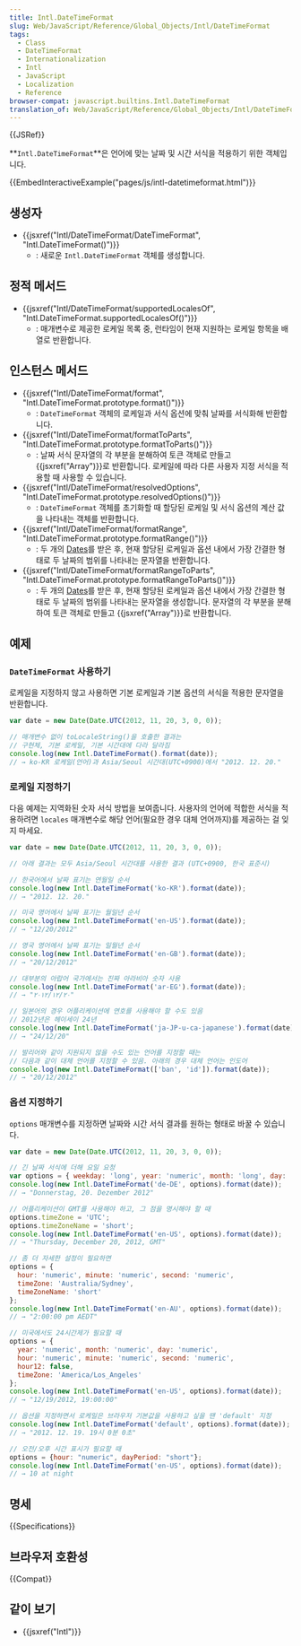 ```yaml
---
title: Intl.DateTimeFormat
slug: Web/JavaScript/Reference/Global_Objects/Intl/DateTimeFormat
tags:
  - Class
  - DateTimeFormat
  - Internationalization
  - Intl
  - JavaScript
  - Localization
  - Reference
browser-compat: javascript.builtins.Intl.DateTimeFormat
translation_of: Web/JavaScript/Reference/Global_Objects/Intl/DateTimeFormat
---
```


{{JSRef}}

**`Intl.DateTimeFormat`**은 언어에 맞는 날짜 및 시간 서식을 적용하기 위한 객체입니다.

{{EmbedInteractiveExample("pages/js/intl-datetimeformat.html")}}

## 생성자

- {{jsxref("Intl/DateTimeFormat/DateTimeFormat", "Intl.DateTimeFormat()")}}
  - : 새로운 `Intl.DateTimeFormat` 객체를 생성합니다.

## 정적 메서드

- {{jsxref("Intl/DateTimeFormat/supportedLocalesOf", "Intl.DateTimeFormat.supportedLocalesOf()")}}
  - : 매개변수로 제공한 로케일 목록 중, 런타임이 현재 지원하는 로케일 항목을 배열로 반환합니다.

## 인스턴스 메서드

- {{jsxref("Intl/DateTimeFormat/format", "Intl.DateTimeFormat.prototype.format()")}}
  - : `DateTimeFormat` 객체의 로케일과 서식 옵션에 맞춰 날짜를 서식화해 반환합니다.
- {{jsxref("Intl/DateTimeFormat/formatToParts", "Intl.DateTimeFormat.prototype.formatToParts()")}}
  - : 날짜 서식 문자열의 각 부분을 분해하여 토큰 객체로 만들고 {{jsxref("Array")}}로 반환합니다. 로케일에 따라 다른 사용자 지정 서식을 적용할 때 사용할 수 있습니다.
- {{jsxref("Intl/DateTimeFormat/resolvedOptions", "Intl.DateTimeFormat.prototype.resolvedOptions()")}}
  - : `DateTimeFormat` 객체를 초기화할 때 할당된 로케일 및 서식 옵션의 계산 값을 나타내는 객체를 반환합니다.
- {{jsxref("Intl/DateTimeFormat/formatRange", "Intl.DateTimeFormat.prototype.formatRange()")}}
  - : 두 개의 [Dates](/ko/docs/Web/JavaScript/Reference/Global_Objects/Date)를 받은 후, 현재 할당된 로케일과 옵션 내에서 가장 간결한 형태로 두 날짜의 범위를 나타내는 문자열을 반환합니다.
- {{jsxref("Intl/DateTimeFormat/formatRangeToParts", "Intl.DateTimeFormat.prototype.formatRangeToParts()")}}
  - : 두 개의 [Dates](/ko/docs/Web/JavaScript/Reference/Global_Objects/Date)를 받은 후, 현재 할당된 로케일과 옵션 내에서 가장 간결한 형태로 두 날짜의 범위를 나타내는 문자열을 생성합니다. 문자열의 각 부분을 분해하여 토큰 객체로 만들고 {{jsxref("Array")}}로 반환합니다.

## 예제

### `DateTimeFormat` 사용하기

로케일을 지정하지 않고 사용하면 기본 로케일과 기본 옵션의 서식을 적용한 문자열을 반환합니다.

```js
var date = new Date(Date.UTC(2012, 11, 20, 3, 0, 0));

// 매개변수 없이 toLocaleString()을 호출한 결과는
// 구현체, 기본 로케일, 기본 시간대에 다라 달라짐
console.log(new Intl.DateTimeFormat().format(date));
// → ko-KR 로케일(언어)과 Asia/Seoul 시간대(UTC+0900)에서 "2012. 12. 20."
```

### 로케일 지정하기

다음 예제는 지역화된 숫자 서식 방법을 보여줍니다. 사용자의 언어에 적합한 서식을 적용하려면 `locales` 매개변수로 해당 언어(필요한 경우 대체 언어까지)를 제공하는 걸 잊지 마세요.

```js
var date = new Date(Date.UTC(2012, 11, 20, 3, 0, 0));

// 아래 결과는 모두 Asia/Seoul 시간대를 사용한 결과 (UTC+0900, 한국 표준시)

// 한국어에서 날짜 표기는 연월일 순서
console.log(new Intl.DateTimeFormat('ko-KR').format(date));
// → "2012. 12. 20."

// 미국 영어에서 날짜 표기는 월일년 순서
console.log(new Intl.DateTimeFormat('en-US').format(date));
// → "12/20/2012"

// 영국 영어에서 날짜 표기는 일월년 순서
console.log(new Intl.DateTimeFormat('en-GB').format(date));
// → "20/12/2012"

// 대부분의 아랍어 국가에서는 진짜 아라비아 숫자 사용
console.log(new Intl.DateTimeFormat('ar-EG').format(date));
// → "٢٠‏/١٢‏/٢٠١٢"

// 일본어의 경우 어플리케이션에 연호를 사용해야 할 수도 있음
// 2012년은 헤이세이 24년
console.log(new Intl.DateTimeFormat('ja-JP-u-ca-japanese').format(date));
// → "24/12/20"

// 발리어와 같이 지원되지 않을 수도 있는 언어를 지정할 때는
// 다음과 같이 대체 언어를 지정할 수 있음. 아래의 경우 대체 언어는 인도어
console.log(new Intl.DateTimeFormat(['ban', 'id']).format(date));
// → "20/12/2012"
```

### 옵션 지정하기

`options` 매개변수를 지정하면 날짜와 시간 서식 결과를 원하는 형태로 바꿀 수 있습니다.

```js
var date = new Date(Date.UTC(2012, 11, 20, 3, 0, 0));

// 긴 날짜 서식에 더해 요일 요청
var options = { weekday: 'long', year: 'numeric', month: 'long', day: 'numeric' };
console.log(new Intl.DateTimeFormat('de-DE', options).format(date));
// → "Donnerstag, 20. Dezember 2012"

// 어플리케이션이 GMT를 사용해야 하고, 그 점을 명시해야 할 때
options.timeZone = 'UTC';
options.timeZoneName = 'short';
console.log(new Intl.DateTimeFormat('en-US', options).format(date));
// → "Thursday, December 20, 2012, GMT"

// 좀 더 자세한 설정이 필요하면
options = {
  hour: 'numeric', minute: 'numeric', second: 'numeric',
  timeZone: 'Australia/Sydney',
  timeZoneName: 'short'
};
console.log(new Intl.DateTimeFormat('en-AU', options).format(date));
// → "2:00:00 pm AEDT"

// 미국에서도 24시간제가 필요할 때
options = {
  year: 'numeric', month: 'numeric', day: 'numeric',
  hour: 'numeric', minute: 'numeric', second: 'numeric',
  hour12: false,
  timeZone: 'America/Los_Angeles'
};
console.log(new Intl.DateTimeFormat('en-US', options).format(date));
// → "12/19/2012, 19:00:00"

// 옵션을 지정하면서 로케일은 브라우저 기본값을 사용하고 싶을 땐 'default' 지정
console.log(new Intl.DateTimeFormat('default', options).format(date));
// → "2012. 12. 19. 19시 0분 0초"

// 오전/오후 시간 표시가 필요할 때
options = {hour: "numeric", dayPeriod: "short"};
console.log(new Intl.DateTimeFormat('en-US', options).format(date));
// → 10 at night
```

## 명세

{{Specifications}}

## 브라우저 호환성

{{Compat}}

## 같이 보기

- {{jsxref("Intl")}}
